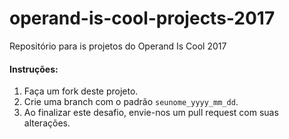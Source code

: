 # operand-is-cool-projects-2017
Repositório para is projetos do Operand Is Cool 2017

#### Instruções:
1. Faça um fork deste projeto.
2. Crie uma branch com o padrão `seunome_yyyy_mm_dd`.
3. Ao finalizar este desafio, envie-nos um pull request com suas alterações.
